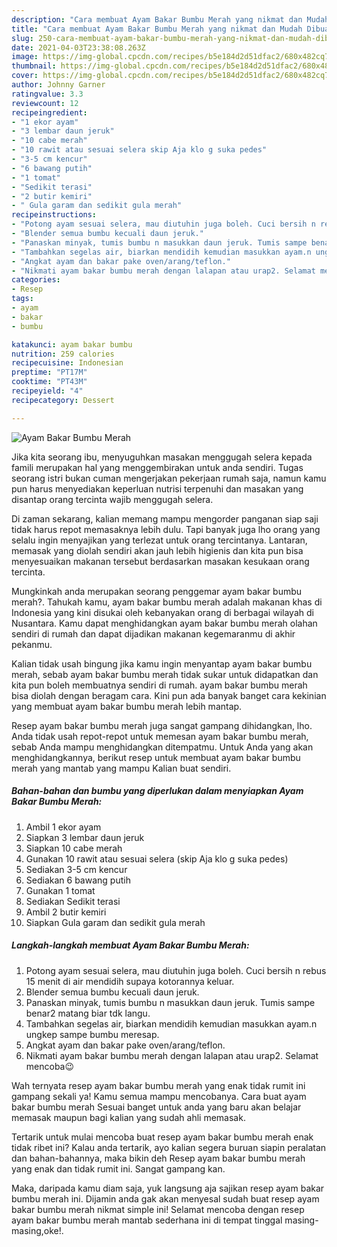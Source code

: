 ```yaml
---
description: "Cara membuat Ayam Bakar Bumbu Merah yang nikmat dan Mudah Dibuat"
title: "Cara membuat Ayam Bakar Bumbu Merah yang nikmat dan Mudah Dibuat"
slug: 250-cara-membuat-ayam-bakar-bumbu-merah-yang-nikmat-dan-mudah-dibuat
date: 2021-04-03T23:38:08.263Z
image: https://img-global.cpcdn.com/recipes/b5e184d2d51dfac2/680x482cq70/ayam-bakar-bumbu-merah-foto-resep-utama.jpg
thumbnail: https://img-global.cpcdn.com/recipes/b5e184d2d51dfac2/680x482cq70/ayam-bakar-bumbu-merah-foto-resep-utama.jpg
cover: https://img-global.cpcdn.com/recipes/b5e184d2d51dfac2/680x482cq70/ayam-bakar-bumbu-merah-foto-resep-utama.jpg
author: Johnny Garner
ratingvalue: 3.3
reviewcount: 12
recipeingredient:
- "1 ekor ayam"
- "3 lembar daun jeruk"
- "10 cabe merah"
- "10 rawit atau sesuai selera skip Aja klo g suka pedes"
- "3-5 cm kencur"
- "6 bawang putih"
- "1 tomat"
- "Sedikit terasi"
- "2 butir kemiri"
- " Gula garam dan sedikit gula merah"
recipeinstructions:
- "Potong ayam sesuai selera, mau diutuhin juga boleh. Cuci bersih n rebus 15 menit di air mendidih supaya kotorannya keluar."
- "Blender semua bumbu kecuali daun jeruk."
- "Panaskan minyak, tumis bumbu n masukkan daun jeruk. Tumis sampe benar2 matang biar tdk langu."
- "Tambahkan segelas air, biarkan mendidih kemudian masukkan ayam.n ungkep sampe bumbu meresap."
- "Angkat ayam dan bakar pake oven/arang/teflon."
- "Nikmati ayam bakar bumbu merah dengan lalapan atau urap2. Selamat mencoba😉"
categories:
- Resep
tags:
- ayam
- bakar
- bumbu

katakunci: ayam bakar bumbu 
nutrition: 259 calories
recipecuisine: Indonesian
preptime: "PT17M"
cooktime: "PT43M"
recipeyield: "4"
recipecategory: Dessert

---
```



![Ayam Bakar Bumbu Merah](https://img-global.cpcdn.com/recipes/b5e184d2d51dfac2/680x482cq70/ayam-bakar-bumbu-merah-foto-resep-utama.jpg)

Jika kita seorang ibu, menyuguhkan masakan menggugah selera kepada famili merupakan hal yang menggembirakan untuk anda sendiri. Tugas seorang istri bukan cuman mengerjakan pekerjaan rumah saja, namun kamu pun harus menyediakan keperluan nutrisi terpenuhi dan masakan yang disantap orang tercinta wajib menggugah selera.

Di zaman  sekarang, kalian memang mampu mengorder panganan siap saji tidak harus repot memasaknya lebih dulu. Tapi banyak juga lho orang yang selalu ingin menyajikan yang terlezat untuk orang tercintanya. Lantaran, memasak yang diolah sendiri akan jauh lebih higienis dan kita pun bisa menyesuaikan makanan tersebut berdasarkan masakan kesukaan orang tercinta. 



Mungkinkah anda merupakan seorang penggemar ayam bakar bumbu merah?. Tahukah kamu, ayam bakar bumbu merah adalah makanan khas di Indonesia yang kini disukai oleh kebanyakan orang di berbagai wilayah di Nusantara. Kamu dapat menghidangkan ayam bakar bumbu merah olahan sendiri di rumah dan dapat dijadikan makanan kegemaranmu di akhir pekanmu.

Kalian tidak usah bingung jika kamu ingin menyantap ayam bakar bumbu merah, sebab ayam bakar bumbu merah tidak sukar untuk didapatkan dan kita pun boleh membuatnya sendiri di rumah. ayam bakar bumbu merah bisa diolah dengan beragam cara. Kini pun ada banyak banget cara kekinian yang membuat ayam bakar bumbu merah lebih mantap.

Resep ayam bakar bumbu merah juga sangat gampang dihidangkan, lho. Anda tidak usah repot-repot untuk memesan ayam bakar bumbu merah, sebab Anda mampu menghidangkan ditempatmu. Untuk Anda yang akan menghidangkannya, berikut resep untuk membuat ayam bakar bumbu merah yang mantab yang mampu Kalian buat sendiri.

<!--inarticleads1-->

##### Bahan-bahan dan bumbu yang diperlukan dalam menyiapkan Ayam Bakar Bumbu Merah:

1. Ambil 1 ekor ayam
1. Siapkan 3 lembar daun jeruk
1. Siapkan 10 cabe merah
1. Gunakan 10 rawit atau sesuai selera (skip Aja klo g suka pedes)
1. Sediakan 3-5 cm kencur
1. Sediakan 6 bawang putih
1. Gunakan 1 tomat
1. Sediakan Sedikit terasi
1. Ambil 2 butir kemiri
1. Siapkan  Gula garam dan sedikit gula merah




<!--inarticleads2-->

##### Langkah-langkah membuat Ayam Bakar Bumbu Merah:

1. Potong ayam sesuai selera, mau diutuhin juga boleh. Cuci bersih n rebus 15 menit di air mendidih supaya kotorannya keluar.
1. Blender semua bumbu kecuali daun jeruk.
1. Panaskan minyak, tumis bumbu n masukkan daun jeruk. Tumis sampe benar2 matang biar tdk langu.
1. Tambahkan segelas air, biarkan mendidih kemudian masukkan ayam.n ungkep sampe bumbu meresap.
1. Angkat ayam dan bakar pake oven/arang/teflon.
1. Nikmati ayam bakar bumbu merah dengan lalapan atau urap2. Selamat mencoba😉




Wah ternyata resep ayam bakar bumbu merah yang enak tidak rumit ini gampang sekali ya! Kamu semua mampu mencobanya. Cara buat ayam bakar bumbu merah Sesuai banget untuk anda yang baru akan belajar memasak maupun bagi kalian yang sudah ahli memasak.

Tertarik untuk mulai mencoba buat resep ayam bakar bumbu merah enak tidak ribet ini? Kalau anda tertarik, ayo kalian segera buruan siapin peralatan dan bahan-bahannya, maka bikin deh Resep ayam bakar bumbu merah yang enak dan tidak rumit ini. Sangat gampang kan. 

Maka, daripada kamu diam saja, yuk langsung aja sajikan resep ayam bakar bumbu merah ini. Dijamin anda gak akan menyesal sudah buat resep ayam bakar bumbu merah nikmat simple ini! Selamat mencoba dengan resep ayam bakar bumbu merah mantab sederhana ini di tempat tinggal masing-masing,oke!.

